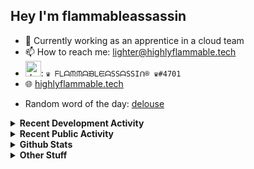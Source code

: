 ## Hey I'm flammableassassin

- 🔭 Currently working as an apprentice in a cloud team  
- 📫 How to reach me: [lighter@highlyflammable.tech](mailto:lighter@highlyflammable.tech?subject=Hello)
- <img src="https://discord.com/assets/2c21aeda16de354ba5334551a883b481.png" alt="drawing" width="25"/>: `♛ ᖴᒪᗩᙏᙏᗩᙖᒪᙓᗩSSᗩSSIᑎ® ♛#4701`
- 🌐 [highlyflammable.tech](https://highlyflammable.tech)

<!--START_SECTION:randomWord-->
- Random word of the day: [delouse](https://www.wordnik.com/words/delouse)
<!--END_SECTION:randomWord-->

<details>
  <summary><b>Recent Development Activity</b></summary>
  
  <!--START_SECTION:waka-->

```txt
PowerShell   26 hrs 26 mins  ██████████████████▒░░░░░░   73.65 %
HTML         2 hrs 33 mins   █▓░░░░░░░░░░░░░░░░░░░░░░░   07.10 %
Other        2 hrs 26 mins   █▓░░░░░░░░░░░░░░░░░░░░░░░   06.82 %
JSON         2 hrs 20 mins   █▓░░░░░░░░░░░░░░░░░░░░░░░   06.54 %
Python       1 hr 28 mins    █░░░░░░░░░░░░░░░░░░░░░░░░   04.10 %
```

<!--END_SECTION:waka-->

</details>

<details>
  <summary><b>Recent Public Activity</b></summary>
    <br>

  <!--START_SECTION:activity-->
1. 🗣 Commented on [#83](https://github.com/flamableassassin/status/issues/83#issuecomment-2364721040) in [flamableassassin/status](https://github.com/flamableassassin/status)
2. 🔒 Closed issue [#83](https://github.com/flamableassassin/status/issues/83) in [flamableassassin/status](https://github.com/flamableassassin/status)
3. ❗ Opened issue [#83](https://github.com/flamableassassin/status/issues/83) in [flamableassassin/status](https://github.com/flamableassassin/status)
4. ❗ Opened issue [#5049](https://github.com/PowerShell/vscode-powershell/issues/5049) in [PowerShell/vscode-powershell](https://github.com/PowerShell/vscode-powershell)
5. 🎉 Merged PR [#17](https://github.com/flamableassassin/drawshield-api/pull/17) in [flamableassassin/drawshield-api](https://github.com/flamableassassin/drawshield-api)
  <!--END_SECTION:activity-->

</details>

<details>
  <summary><b>Github Stats</b></summary>
    <br>
    <p align="center">
      <img width="48%" src="https://github-readme-stats.vercel.app/api?username=flamableassassin&count_private=true&show_icons=true&theme=radical"/>
      <img width="48%" src="https://github-readme-streak-stats.herokuapp.com?user=flamableassassin&theme=neon-dark"/>
    </p>
  
</details>

<details>
  <summary><b>Other Stuff</b></summary>
  <br>
<a href="https://www.abuseipdb.com/user/67633" title="AbuseIPDB is an IP address blacklist for webmasters and sysadmins to report IP addresses engaging in abusive behavior on their networks">
	<img src="https://www.abuseipdb.com/contributor/67633.svg" alt="AbuseIPDB Contributor Badge" style="width: 264px;background: #fff linear-gradient(rgba(255,255,255,0), rgba(255,255,255,.3) 50%, rgba(0,0,0,.2) 51%, rgba(0,0,0,0));padding: 5px;">
</a>
  
</details>
